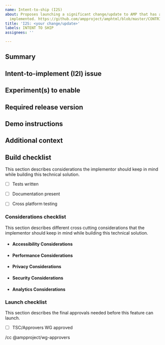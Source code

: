 ```yaml
---
name: Intent-to-ship (I2S)
about: Proposes launching a significant change/update to AMP that has already been
  implemented. https://github.com/ampproject/amphtml/blob/master/CONTRIBUTING.md
title: 'I2S: <your change/update>'
labels: INTENT TO SHIP
assignees: ''

---
```


<!--
Replace/remove all of the text in brackets, including this text.

Use an Intent-to-ship (I2S) issue to request the launch of a significant change/update to AMP, generally those that required an Intent-to-implement (I2I) issue.
See https://github.com/ampproject/amphtml/blob/master/CONTRIBUTING.md for more information.
-->

## Summary

<!--
Provide a brief description of the feature/change you have implemented.
-->

## Intent-to-implement (I2I) issue

<!--
Provide a link to the I2I issue you filed for this feature/change.
-->

## Experiment(s) to enable

<!--
List the experiment(s) that should be enabled to launch your feature.
-->

## Required release version

<!--
Link to the "Type: Release" issue for the release that contains all of the changes necessary for your launch.
-->

## Demo instructions

<!--
Provide instructions for how to demo your feature such as a link to a demo page.
-->

## Additional context

<!--
Add any other information that may be relevant in determining if your feature can ship.
-->

## Build checklist

This section describes considerations the implementor should keep in mind while building this technical solution.

- [ ] Tests written
<!--
Have unit tests been written? Integration tests? Validator tests?
Details on unit and integration tests:https://github.com/ampproject/amphtml/blob/master/contributing/getting-started-e2e.md#testing-your-changes
Details on validator tests: https://github.com/ampproject/amphtml/blob/master/contributing/component-validator-rules.mdo
-->
- [ ] Documentation present
<!--
Has reference documentation been added? Have examples been added? Has an example been made available on amp.dev?
-->
- [ ] Cross platform testing
<!--
Have you tested all browsers and versions that AMP supports? https://amp.dev/support/faq/supported-browsers/
Have you tested across mobile and desktop devices? 
-->

### Considerations checklist

This section describes different cross cutting considerations that the implementor should keep in mind while building this technical solution.

<!--
Retain all the considerations below that are applicable to your issue. If a consideration doesn't apply to you please remove that section.
-->

- #### Accessibility Considerations
<!--
Reach out to the UI and Accessibility WG for assistance. https://github.com/ampproject/wg-ui-and-a11y
-->
- #### Performance Considerations
<!--
Reach out to the Performance WG for assistance. https://github.com/ampproject/wg-performance
-->
- #### Privacy Considerations
<!--
Reach out to the Security and Privacy WG for assistance. https://github.com/ampproject/wg-security-privacy
-->
- #### Security Considerations
<!--
Reach out to the Security and Privacy WG for assistance. https://github.com/ampproject/wg-security-privacy
-->
- #### Analytics Considerations
<!--
Reach out to the Analytics WG for assistance. https://github.com/ampproject/wg-analytics
-->

### Launch checklist

This section describes the final approvals needed before this feature can launch.

- [ ] TSC/Approvers WG approved

<!--
Please cc those that you want to notify about this I2I, including a reviewer once you have found one. 
For a list of potential WGs to cc please see https://github.com/ampproject/meta/tree/master/working-groups.
Please note that the Approvers WG is cced below by default.
See https://github.com/ampproject/amphtml/blob/master/contributing/contributing-code.md for help in finding a reviewer.
-->

/cc @ampproject/wg-approvers
